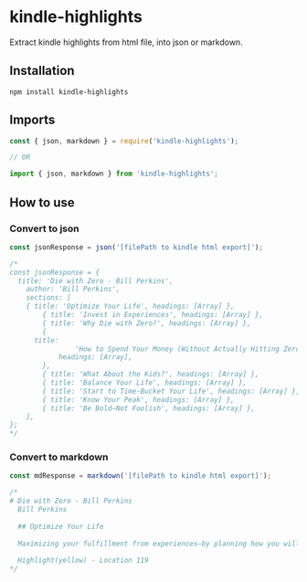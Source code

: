# kindle-highlights

Extract kindle highlights from html file, into json or markdown.

## Installation

```
npm install kindle-highlights
```

## Imports

```javascript
const { json, markdown } = require('kindle-highlights');

// OR

import { json, markdown } from 'kindle-highlights';
```

## How to use

### Convert to json

```javascript
const jsonResponse = json('[filePath to kindle html export]');

/*
const jsonResponse = {
  title: 'Die with Zero - Bill Perkins',
	author: 'Bill Perkins',
	sections: [
    { title: 'Optimize Your Life', headings: [Array] },
		{ title: 'Invest in Experiences', headings: [Array] },
		{ title: 'Why Die with Zero?', headings: [Array] },
		{
      title:
				'How to Spend Your Money (Without Actually Hitting Zero Before You Die)',
			headings: [Array],
		},
		{ title: 'What About the Kids?', headings: [Array] },
		{ title: 'Balance Your Life', headings: [Array] },
		{ title: 'Start to Time-Bucket Your Life', headings: [Array] },
		{ title: 'Know Your Peak', headings: [Array] },
		{ title: 'Be Bold—Not Foolish', headings: [Array] },
	],
};
*/
```

### Convert to markdown

```javascript
const mdResponse = markdown('[filePath to kindle html export]');

/*
# Die with Zero - Bill Perkins
  Bill Perkins
  
  ## Optimize Your Life
  
  Maximizing your fulfillment from experiences—by planning how you will spend your time and money to achieve the biggest peaks you can with the resources you have—is how you maximize your life. By taking charge of these crucial decisions, you take charge of your life.
  
  Highlight(yellow) - Location 119
*/
```
